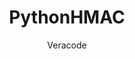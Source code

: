 ---
layout: post
repolink: "https://github.com/veracode/veracode-python-hmac-example"
title: "PythonHMAC"
description: "simple example of usage of the Veracode API signing library provided in the Veracode Help Center"
author: "Veracode"
author-link: "https://github.com/veracode/"
content-type: "hmac_signing_libraries"
repo: "github"
repo_title: "PythonHMAC"
---